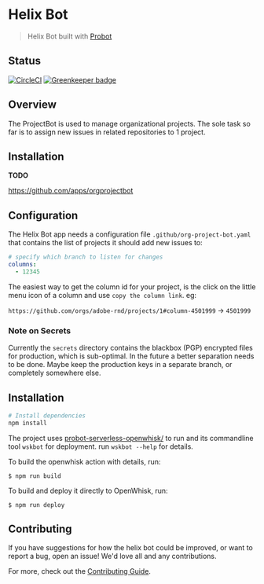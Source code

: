 # Helix Bot

> Helix Bot built with [Probot](https://probot.github.io)

## Status
[![CircleCI](https://circleci.com/gh/adobe/helix-bot.svg?style=svg&circle-token=881af8825a77a2c88922d86d8fd6decd9047f27a)](https://circleci.com/gh/adobe/helix-bot)
[![Greenkeeper badge](https://badges.greenkeeper.io/adobe/helix-bot.svg?token=14b0c63e7875729e718d22494d60ec5f411d99b6bc90b8ea1a24e649ab4da5f9&ts=1539082697072)](https://greenkeeper.io/)
<!-- 
[![codecov](https://img.shields.io/codecov/c/github/adobe-rnd/project-bot.svg)](https://codecov.io/gh/adobe-rnd/project-bot)
[![CircleCI](https://img.shields.io/circleci/token/881af8825a77a2c88922d86d8fd6decd9047f27a/project/github/adobe-rnd/project-bot.svg)](https://circleci.com/gh/adobe-rnd/project-bot)
[![GitHub license](https://img.shields.io/github/license/adobe-rnd/project-bot.svg)](https://github.com/adobe-rnd/project-bot/blob/master/LICENSE.txt)
[![GitHub issues](https://img.shields.io/github/issues/adobe-rnd/project-bot.svg)](https://github.com/adobe-rnd/project-bot/issues)
[![Greenkeeper badge](https://badges.greenkeeper.io/adobe-rnd/project-bot.svg)](https://greenkeeper.io/)
[![LGTM Code Quality Grade: JavaScript](https://img.shields.io/lgtm/grade/javascript/g/adobe-rnd/project-bot.svg?logo=lgtm&logoWidth=18)](https://lgtm.com/projects/g/adobe-rnd/project-bot)
-->

## Overview

The ProjectBot is used to manage organizational projects.
The sole task so far is to assign new issues in related repositories to 1 project.

## Installation

**TODO** 

https://github.com/apps/orgprojectbot

## Configuration

The Helix Bot app needs a configuration file `.github/org-project-bot.yaml` that contains the 
list of projects it should add new issues to:

```yaml
# specify which branch to listen for changes
columns:
  - 12345
```

The easiest way to get the column id for your project, is the click on the little menu icon of a
column and use `copy the column link`. eg:

`https://github.com/orgs/adobe-rnd/projects/1#column-4501999` -> `4501999`

### Note on Secrets

Currently the `secrets` directory contains the blackbox (PGP) encrypted files for production,
which is sub-optimal. In the future a better separation needs to be done. Maybe keep the production
keys in a separate branch, or completely somewhere else.

## Installation

```bash
# Install dependencies
npm install
```

The project uses [probot-serverless-openwhisk/](https://github.com/tripodsan/probot-serverless-openwhisk/) to
run and its commandline tool `wskbot` for deployment. run `wskbot --help` for details.

To build the openwhisk action with details, run:

```
$ npm run build
```

To build and deploy it directly to OpenWhisk, run:

```
$ npm run deploy
```


## Contributing

If you have suggestions for how the helix bot could be improved, or want to report a bug, open an issue! We'd love all and any contributions.

For more, check out the [Contributing Guide](CONTRIBUTING.md).

